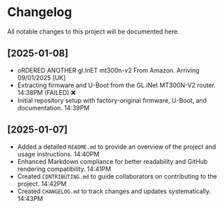 # Changelog

All notable changes to this project will be documented here.

## [2025-01-08]

- oRDERED ANOTHER gl.InET mt300n-v2 From Amazon. Arriving 09/01/2025 [UK]
- Extracting firmware and U-Boot from the GL.iNet MT300N-V2 router. 14:38PM  (FAILED) ❌
- Initial repository setup with factory-original firmware, U-Boot, and documentation. 14:39PM  

## [2025-01-07]

- Added a detailed `README.md` to provide an overview of the project and usage instructions. 14:40PM  
- Enhanced Markdown compliance for better readability and GitHub rendering compatibility. 14:41PM  
- Created `CONTRIBUTING.md` to guide collaborators on contributing to the project. 14:42PM  
- Created `CHANGELOG.md` to track changes and updates systematically. 14:43PM  
